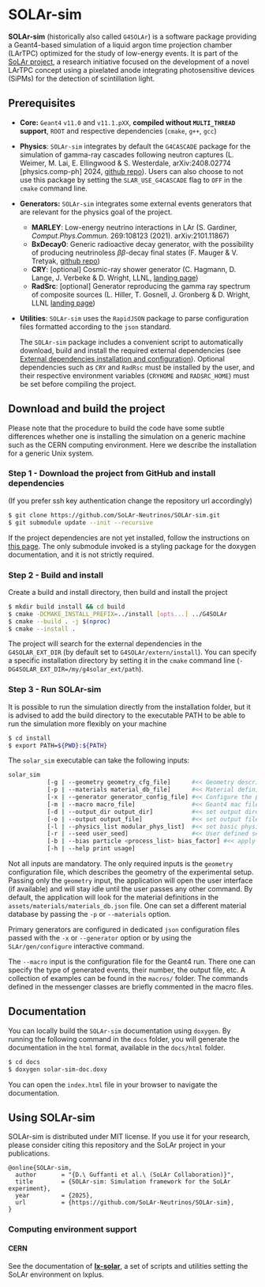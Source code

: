# SOLAr-sim

**SOLAr-sim** (historically also called `G4SOLAr`) is a software package
providing a Geant4-based simulation of a liquid argon time projection chamber (LArTPC)
optimized for the study of low-energy events. It is part of the
[SoLAr project](https://solar-project.web.cern.ch/), a research initiative
focused on the development of a novel LArTPC concept using a pixelated anode
integrating photosensitive devices (SiPMs) for the detection of scintillation light.

## Prerequisites

- **Core:** `Geant4` `v11.0` and `v11.1.pXX`, **compiled without `MULTI_THREAD` support**, 
  `ROOT`
  and respective dependencies (`cmake`, `g++`, `gcc`)
- **Physics**: `SOLAr-sim` integrates by default the `G4CASCADE` package
    for the simulation of gamma-ray cascades following neutron captures
    (L. Weimer, M. Lai, E. Ellingwood & S. Westerdale, arXiv:2408.02774 [physics.comp-ph] 2024, 
   [github repo](https://github.com/UCRDarkMatter/CASCADE)). 
   Users can also choose to not use this package by setting the 
   `SLAR_USE_G4CASCADE` flag to `OFF` in the `cmake` command line.
- **Generators:** `SOLAr-sim` integrates some external events generators that
  are relevant for the physics goal of the project. 
  * **MARLEY**: Low-energy neutrino interactions in LAr 
  (S. Gardiner, _Comput.Phys.Commun._ 269:108123 (2021). arXiv:2101.11867)
  * **BxDecay0**: Generic radioactive decay generator, with the possibility 
  of producing neutrinoless *ββ*-decay final states
  (F. Mauger & V. Tretyak, [github repo](https://github.com/BxCppDev/bxdecay0))
  * **CRY**: [optional] Cosmic-ray shower generator
  (C. Hagmann, D. Lange, J. Verbeke & D. Wright, LLNL, [landing page](https://nuclear.llnl.gov/simulation/main.html))
  * **RadSrc**: [optional] Generator reproducing the gamma ray spectrum of composite sources 
  (L. Hiller, T. Gosnell, J. Gronberg & D. Wright, LLNL [landing page](https://nuclear.llnl.gov/simulation/main.html))
- **Utilities**: `SOLAr-sim` uses the `RapidJSON` package to parse configuration 
  files formatted according to the `json` standard. 
    
  The `SOLAr-sim` package includes a convenient script 
  to automatically download, build and install the required external dependencies
  (see [External dependencies installation and configuration](G4SOLAr/extern/README_EXTERNALS.md)). 
  Optional dependencies such as `CRY` and `RadRsc` must be installed by the user, 
  and their respective environment variables (`CRYHOME` and `RADSRC_HOME`) 
  must be set before compiling the project.
  
## Download and build the project

Please note that the procedure to build the code have some subtle differences 
whether one is installing the simulation on a generic machine
such as the CERN computing environment. Here we describe the installation for a 
generic Unix system.

### Step 1 - Download the project from GitHub and install dependencies
(If you prefer ssh key authentication change the repository url accordingly)
```bash
$ git clone https://github.com/SoLAr-Neutrinos/SOLAr-sim.git
$ git submodule update --init --recursive
```
If the project dependencies are not yet installed, follow the instructions
on [this page](./G4SOLAr/extern/README_EXTERNALS.md). The only submodule invoked 
is a styling package for the doxygen documentation, and it is not strictly
required.

### Step 2 - Build and install
Create a build and install directory, then build and install the project
```bash
$ mkdir build install && cd build 
$ cmake -DCMAKE_INSTALL_PREFIX=../install [opts...] ../G4SOLAr
$ cmake --build . -j $(nproc) 
$ cmake --install . 
```
The project will search for the external dependencies in the 
`G4SOLAR_EXT_DIR` (by default set to `G4SOLAr/extern/install`). You can 
specify a specific installation directory by setting it in the `cmake`
command line (`-DG4SOLAR_EXT_DIR=/my/g4solar_ext/path`). 

### Step 3 - Run SOLAr-sim

It is possible to run the simulation directly from the installation folder, but it
is advised to add the build directory to the executable PATH to be able to run 
the simulation more flexibly on your machine
```bash
$ cd install
$ export PATH=${PWD}:${PATH}
```

The `solar_sim` executable can take the following inputs:
```bash
solar_sim      
           [-g | --geometry geometry_cfg_file]      #<< Geometry description
           [-p | --materials material_db_file]      #<< Material definition table
           [-x | --generator generator_config_file] #<< Configure the primary generators
           [-m | --macro macro_file]                #<< Geant4 mac file
           [-d | --output_dir output_dir]           #<< set output directory
           [-o | --output output_file]              #<< set output file name
           [-l | --physics_list modular_phys_list]  #<< set basic physics list (default is FTFP_BERT_HP)
           [-r | --seed user_seed]                  #<< User defined seed
           [-b | --bias particle <process_list> bias_factor] #<< apply a scaling factor to a given particle (process) cross section
           [-h | --help print usage]    
```

Not all inputs are mandatory. The only required inputs is the
`geometry` configuration file, which describes the geometry of the 
experimental setup. 
Passing only the `geometry` input, the application will open the user interface 
(if available) and will stay idle until the user passes any other command.
By default, the application will look for the material definitions
in the `assets/materials/materials_db.json` file. One can set a different
material database by passing the `-p` or `--materials` option.

Primary generators are configured in dedicated `json` configuration files
passed with the `-x` or `--generator` option or by using the 
`SLAr/gen/configure` interactive command.

The `--macro` input is the configuration file for the 
Geant4 run. There one can specify the type of generated events, 
their number, the output file, etc. A collection of examples can 
be found in the `macros/` folder. The commands defined in the messenger
classes are briefly commented in the macro files. 

## Documentation

You can locally build the `SOLAr-sim` documentation using `doxygen`.
By running the following command in the `docs` folder, you will generate
the documentation in the `html` format, available in the `docs/html` folder.
```bash
$ cd docs
$ doxygen solar-sim-doc.doxy
```
You can open the `index.html` file in your browser to navigate the documentation.


## Using SOLAr-sim

SOLAr-sim is distributed under MIT license. If you use it for your research, please
consider citing this repository and the SoLAr project in your publications.

```
@online{SOLAr-sim,
  author       = "{D.\ Guffanti et al.\ (SoLAr Collaboration)}",
  title        = {SOLAr-sim: Simulation framework for the SoLAr experiment},
  year         = {2025},
  url          = {https://github.com/SoLAr-Neutrinos/SOLAr-sim},
}
```

### Computing environment support

#### CERN
See the documentation of [**lx-solar**](https://github.com/SoLAr-Neutrinos/lx-solar), 
a set of scripts and utilities setting the SoLAr environment on lxplus.


